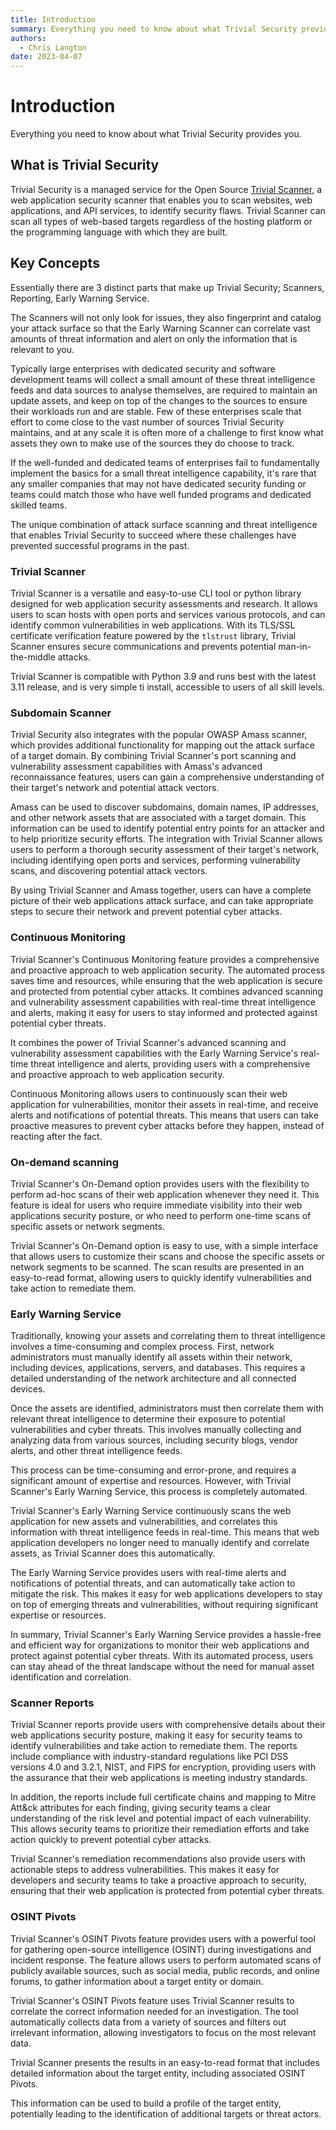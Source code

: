 ```yaml
---
title: Introduction
summary: Everything you need to know about what Trivial Security provides you.
authors:
  - Chris Langton
date: 2023-04-07
---
```


# Introduction

Everything you need to know about what Trivial Security provides you.

## What is Trivial Security

Trivial Security is a managed service for the Open Source [Trivial Scanner](https://github.com/trivialsec/trivialscan), a web application security scanner that enables you to scan websites, web applications, and API services, to identify security flaws. Trivial Scanner can scan all types of web-based targets regardless of the hosting platform or the programming language with which they are built.

## Key Concepts

Essentially there are 3 distinct parts that make up Trivial Security; Scanners, Reporting, Early Warning Service.

The Scanners will not only look for issues, they also fingerprint and catalog your attack surface so that the Early Warning Scanner can correlate vast amounts of threat information and alert on only the information that is relevant to you.

Typically large enterprises with dedicated security and software development teams will collect a small amount of these threat intelligence feeds and data sources to analyse themselves, are required to maintain an update assets, and keep on top of the changes to the sources to ensure their workloads run and are stable. Few of these enterprises scale that effort to come close to the vast number of sources Trivial Security maintains, and at any scale it is often more of a challenge to first know what assets they own to make use of the sources they do choose to track.

If the well-funded and dedicated teams of enterprises fail to fundamentally implement the basics for a small threat intelligence capability, it's rare that any smaller companies that may not have dedicated security funding or teams could match those who have well funded programs and dedicated skilled teams.

The unique combination of attack surface scanning and threat intelligence that enables Trivial Security to succeed where these challenges have prevented successful programs in the past.

### Trivial Scanner

Trivial Scanner is a versatile and easy-to-use CLI tool or python library designed for web application security assessments and research. It allows users to scan hosts with open ports and services various protocols, and can identify common vulnerabilities in web applications. With its TLS/SSL certificate verification feature powered by the `tlstrust` library, Trivial Scanner ensures secure communications and prevents potential man-in-the-middle attacks.

Trivial Scanner is compatible with Python 3.9 and runs best with the latest 3.11 release, and is very simple ti install, accessible to users of all skill levels.

### Subdomain Scanner

Trivial Security also integrates with the popular OWASP Amass scanner, which provides additional functionality for mapping out the attack surface of a target domain. By combining Trivial Scanner's port scanning and vulnerability assessment capabilities with Amass's advanced reconnaissance features, users can gain a comprehensive understanding of their target's network and potential attack vectors.

Amass can be used to discover subdomains, domain names, IP addresses, and other network assets that are associated with a target domain. This information can be used to identify potential entry points for an attacker and to help prioritize security efforts. The integration with Trivial Scanner allows users to perform a thorough security assessment of their target's network, including identifying open ports and services, performing vulnerability scans, and discovering potential attack vectors.

By using Trivial Scanner and Amass together, users can have a complete picture of their web applications attack surface, and can take appropriate steps to secure their network and prevent potential cyber attacks.

### Continuous Monitoring

Trivial Scanner's Continuous Monitoring feature provides a comprehensive and proactive approach to web application security. The automated process saves time and resources, while ensuring that the web application is secure and protected from potential cyber attacks. It combines advanced scanning and vulnerability assessment capabilities with real-time threat intelligence and alerts, making it easy for users to stay informed and protected against potential cyber threats.

It combines the power of Trivial Scanner's advanced scanning and vulnerability assessment capabilities with the Early Warning Service's real-time threat intelligence and alerts, providing users with a comprehensive and proactive approach to web application security.

Continuous Monitoring allows users to continuously scan their web application for vulnerabilities, monitor their assets in real-time, and receive alerts and notifications of potential threats. This means that users can take proactive measures to prevent cyber attacks before they happen, instead of reacting after the fact.

### On-demand scanning

Trivial Scanner's On-Demand option provides users with the flexibility to perform ad-hoc scans of their web application whenever they need it. This feature is ideal for users who require immediate visibility into their web applications security posture, or who need to perform one-time scans of specific assets or network segments.

Trivial Scanner's On-Demand option is easy to use, with a simple interface that allows users to customize their scans and choose the specific assets or network segments to be scanned. The scan results are presented in an easy-to-read format, allowing users to quickly identify vulnerabilities and take action to remediate them.

### Early Warning Service

Traditionally, knowing your assets and correlating them to threat intelligence involves a time-consuming and complex process. First, network administrators must manually identify all assets within their network, including devices, applications, servers, and databases. This requires a detailed understanding of the network architecture and all connected devices.

Once the assets are identified, administrators must then correlate them with relevant threat intelligence to determine their exposure to potential vulnerabilities and cyber threats. This involves manually collecting and analyzing data from various sources, including security blogs, vendor alerts, and other threat intelligence feeds.

This process can be time-consuming and error-prone, and requires a significant amount of expertise and resources. However, with Trivial Scanner's Early Warning Service, this process is completely automated.

Trivial Scanner's Early Warning Service continuously scans the web application for new assets and vulnerabilities, and correlates this information with threat intelligence feeds in real-time. This means that web application developers no longer need to manually identify and correlate assets, as Trivial Scanner does this automatically.

The Early Warning Service provides users with real-time alerts and notifications of potential threats, and can automatically take action to mitigate the risk. This makes it easy for web applications developers to stay on top of emerging threats and vulnerabilities, without requiring significant expertise or resources.

In summary, Trivial Scanner's Early Warning Service provides a hassle-free and efficient way for organizations to monitor their web applications and protect against potential cyber threats. With its automated process, users can stay ahead of the threat landscape without the need for manual asset identification and correlation.

### Scanner Reports

Trivial Scanner reports provide users with comprehensive details about their web applications security posture, making it easy for security teams to identify vulnerabilities and take action to remediate them. The reports include compliance with industry-standard regulations like PCI DSS versions 4.0 and 3.2.1, NIST, and FIPS for encryption, providing users with the assurance that their web applications is meeting industry standards.

In addition, the reports include full certificate chains and mapping to Mitre Att&ck attributes for each finding, giving security teams a clear understanding of the risk level and potential impact of each vulnerability. This allows security teams to prioritize their remediation efforts and take action quickly to prevent potential cyber attacks.

Trivial Scanner's remediation recommendations also provide users with actionable steps to address vulnerabilities. This makes it easy for developers and security teams to take a proactive approach to security, ensuring that their web application is protected from potential cyber threats.

### OSINT Pivots

Trivial Scanner's OSINT Pivots feature provides users with a powerful tool for gathering open-source intelligence (OSINT) during investigations and incident response. The feature allows users to perform automated scans of publicly available sources, such as social media, public records, and online forums, to gather information about a target entity or domain.

Trivial Scanner's OSINT Pivots feature uses Trivial Scanner results to correlate the correct information needed for an investigation. The tool automatically collects data from a variety of sources and filters out irrelevant information, allowing investigators to focus on the most relevant data.

Trivial Scanner presents the results in an easy-to-read format that includes detailed information about the target entity, including associated OSINT Pivots.

This information can be used to build a profile of the target entity, potentially leading to the identification of additional targets or threat actors.
